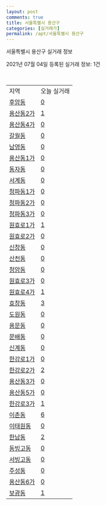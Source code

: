 ```yaml
---
layout: post
comments: true
title: 서울특별시 용산구
categories: [실거래가]
permalink: /apt/서울특별시 용산구
---
```


서울특별시 용산구 실거래 정보

2021년 07월 04일 등록된 실거래 정보: 1건

<script type="text/javascript">
  google.charts.load('current', {'packages':['corechart']});
  google.charts.setOnLoadCallback(drawChart);

  function drawChart() {
    var data = google.visualization.arrayToDataTable([['거래일', '매매', '전월세', '전매'], ['20-07', 176, 395, 1], ['20-08', 114, 324, 2], ['20-09', 107, 313, 4], ['20-10', 129, 379, 0], ['20-11', 148, 413, 0], ['20-12', 173, 346, 1], ['21-01', 112, 332, 0], ['21-02', 82, 295, 0], ['21-03', 82, 322, 0], ['21-04', 82, 239, 1], ['21-05', 120, 285, 1], ['21-06', 31, 198, 0]]);

    var options = {
      title: '최근 유형별 거래량 추이',
      legend: { position: 'bottom' }
    };

    var chart = new google.visualization.LineChart(document.getElementById('columnchart_material'));
    chart.draw(data, (options));
  }
</script>

<div id="columnchart_material" style="width: 95%; margin-left: -35px"></div>
<br>
<table class="sortable">
  <tr>
    <td>지역</td>
    <td>오늘 실거래</td>
  </tr>

  
  <tr class="item">
    <td><a href="서울특별시 용산구 후암동">후암동</a></td>
    <td><a href="서울특별시 용산구 후암동">0</a></td>
  </tr>
    

  <tr class="item">
    <td><a href="서울특별시 용산구 용산동2가">용산동2가</a></td>
    <td><a href="서울특별시 용산구 용산동2가">1</a></td>
  </tr>
    

  <tr class="item">
    <td><a href="서울특별시 용산구 용산동4가">용산동4가</a></td>
    <td><a href="서울특별시 용산구 용산동4가">0</a></td>
  </tr>
    

  <tr class="item">
    <td><a href="서울특별시 용산구 갈월동">갈월동</a></td>
    <td><a href="서울특별시 용산구 갈월동">0</a></td>
  </tr>
    

  <tr class="item">
    <td><a href="서울특별시 용산구 남영동">남영동</a></td>
    <td><a href="서울특별시 용산구 남영동">0</a></td>
  </tr>
    

  <tr class="item">
    <td><a href="서울특별시 용산구 용산동1가">용산동1가</a></td>
    <td><a href="서울특별시 용산구 용산동1가">0</a></td>
  </tr>
    

  <tr class="item">
    <td><a href="서울특별시 용산구 동자동">동자동</a></td>
    <td><a href="서울특별시 용산구 동자동">0</a></td>
  </tr>
    

  <tr class="item">
    <td><a href="서울특별시 용산구 서계동">서계동</a></td>
    <td><a href="서울특별시 용산구 서계동">0</a></td>
  </tr>
    

  <tr class="item">
    <td><a href="서울특별시 용산구 청파동1가">청파동1가</a></td>
    <td><a href="서울특별시 용산구 청파동1가">0</a></td>
  </tr>
    

  <tr class="item">
    <td><a href="서울특별시 용산구 청파동2가">청파동2가</a></td>
    <td><a href="서울특별시 용산구 청파동2가">0</a></td>
  </tr>
    

  <tr class="item">
    <td><a href="서울특별시 용산구 청파동3가">청파동3가</a></td>
    <td><a href="서울특별시 용산구 청파동3가">0</a></td>
  </tr>
    

  <tr class="item">
    <td><a href="서울특별시 용산구 원효로1가">원효로1가</a></td>
    <td><a href="서울특별시 용산구 원효로1가">1</a></td>
  </tr>
    

  <tr class="item">
    <td><a href="서울특별시 용산구 원효로2가">원효로2가</a></td>
    <td><a href="서울특별시 용산구 원효로2가">0</a></td>
  </tr>
    

  <tr class="item">
    <td><a href="서울특별시 용산구 신창동">신창동</a></td>
    <td><a href="서울특별시 용산구 신창동">0</a></td>
  </tr>
    

  <tr class="item">
    <td><a href="서울특별시 용산구 산천동">산천동</a></td>
    <td><a href="서울특별시 용산구 산천동">0</a></td>
  </tr>
    

  <tr class="item">
    <td><a href="서울특별시 용산구 청암동">청암동</a></td>
    <td><a href="서울특별시 용산구 청암동">0</a></td>
  </tr>
    

  <tr class="item">
    <td><a href="서울특별시 용산구 원효로3가">원효로3가</a></td>
    <td><a href="서울특별시 용산구 원효로3가">0</a></td>
  </tr>
    

  <tr class="item">
    <td><a href="서울특별시 용산구 원효로4가">원효로4가</a></td>
    <td><a href="서울특별시 용산구 원효로4가">1</a></td>
  </tr>
    

  <tr class="item">
    <td><a href="서울특별시 용산구 효창동">효창동</a></td>
    <td><a href="서울특별시 용산구 효창동">3</a></td>
  </tr>
    

  <tr class="item">
    <td><a href="서울특별시 용산구 도원동">도원동</a></td>
    <td><a href="서울특별시 용산구 도원동">0</a></td>
  </tr>
    

  <tr class="item">
    <td><a href="서울특별시 용산구 용문동">용문동</a></td>
    <td><a href="서울특별시 용산구 용문동">0</a></td>
  </tr>
    

  <tr class="item">
    <td><a href="서울특별시 용산구 문배동">문배동</a></td>
    <td><a href="서울특별시 용산구 문배동">0</a></td>
  </tr>
    

  <tr class="item">
    <td><a href="서울특별시 용산구 신계동">신계동</a></td>
    <td><a href="서울특별시 용산구 신계동">0</a></td>
  </tr>
    

  <tr class="item">
    <td><a href="서울특별시 용산구 한강로1가">한강로1가</a></td>
    <td><a href="서울특별시 용산구 한강로1가">0</a></td>
  </tr>
    

  <tr class="item">
    <td><a href="서울특별시 용산구 한강로2가">한강로2가</a></td>
    <td><a href="서울특별시 용산구 한강로2가">2</a></td>
  </tr>
    

  <tr class="item">
    <td><a href="서울특별시 용산구 용산동3가">용산동3가</a></td>
    <td><a href="서울특별시 용산구 용산동3가">0</a></td>
  </tr>
    

  <tr class="item">
    <td><a href="서울특별시 용산구 용산동5가">용산동5가</a></td>
    <td><a href="서울특별시 용산구 용산동5가">0</a></td>
  </tr>
    

  <tr class="item">
    <td><a href="서울특별시 용산구 한강로3가">한강로3가</a></td>
    <td><a href="서울특별시 용산구 한강로3가">1</a></td>
  </tr>
    

  <tr class="item">
    <td><a href="서울특별시 용산구 이촌동">이촌동</a></td>
    <td><a href="서울특별시 용산구 이촌동">6</a></td>
  </tr>
    

  <tr class="item">
    <td><a href="서울특별시 용산구 이태원동">이태원동</a></td>
    <td><a href="서울특별시 용산구 이태원동">0</a></td>
  </tr>
    

  <tr class="item">
    <td><a href="서울특별시 용산구 한남동">한남동</a></td>
    <td><a href="서울특별시 용산구 한남동">2</a></td>
  </tr>
    

  <tr class="item">
    <td><a href="서울특별시 용산구 동빙고동">동빙고동</a></td>
    <td><a href="서울특별시 용산구 동빙고동">0</a></td>
  </tr>
    

  <tr class="item">
    <td><a href="서울특별시 용산구 서빙고동">서빙고동</a></td>
    <td><a href="서울특별시 용산구 서빙고동">0</a></td>
  </tr>
    

  <tr class="item">
    <td><a href="서울특별시 용산구 주성동">주성동</a></td>
    <td><a href="서울특별시 용산구 주성동">0</a></td>
  </tr>
    

  <tr class="item">
    <td><a href="서울특별시 용산구 용산동6가">용산동6가</a></td>
    <td><a href="서울특별시 용산구 용산동6가">0</a></td>
  </tr>
    

  <tr class="item">
    <td><a href="서울특별시 용산구 보광동">보광동</a></td>
    <td><a href="서울특별시 용산구 보광동">1</a></td>
  </tr>
    


</table>


    